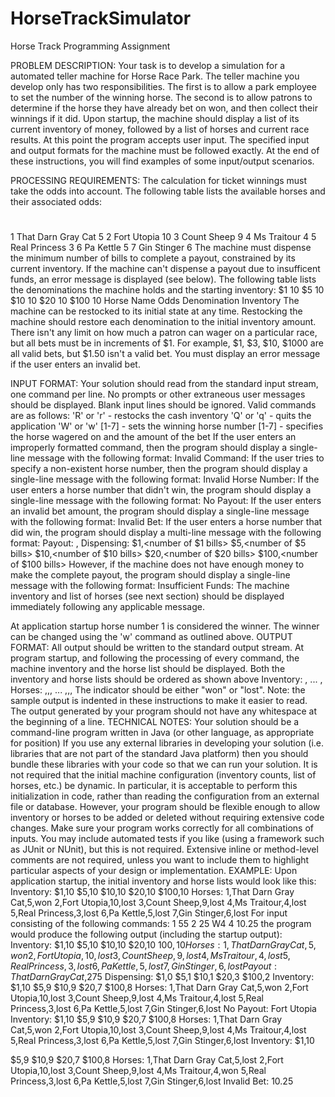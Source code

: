 # HorseTrackSimulator

Horse Track Programming Assignment

PROBLEM DESCRIPTION:
Your task is to develop a simulation for a automated teller machine for Horse Race Park.
The teller machine you develop only has two responsibilities. 
The first is to allow a park employee to set the number of the winning horse. 
The second is to allow patrons to determine if the horse they have already bet on won, and then collect their winnings if it did.
Upon startup, the machine should display a list of its current inventory of money, followed by a list of horses and current race results. 
At this point the program accepts user input.
The specified input and output formats for the machine must be followed exactly. 
At the end of these instructions, you will find examples of some input/output scenarios.

PROCESSING REQUIREMENTS:
The calculation for ticket winnings must take the odds into account. 
The following table lists the available horses and their associated odds:
#
1 That Darn Gray Cat 5
2 Fort Utopia 10
3 Count Sheep 9
4 Ms Traitour 4
5 Real Princess 3
6 Pa Kettle 5
7 Gin Stinger 6
The machine must dispense the minimum number of bills to complete a payout, constrained by its current inventory. 
If the machine can't dispense a payout due to insufficent funds, an error message is displayed (see below).
The following table lists the denominations the machine holds and the starting inventory:
$1 10 $5 10 $10 10 $20 10 $100 10
 Horse Name
 Odds
 Denomination
 Inventory
The machine can be restocked to its initial state at any time. 
Restocking the machine should restore each denomination to the initial inventory amount.
There isn't any limit on how much a patron can wager on a particular race, but all bets must be in increments of $1. 
For example, $1, $3, $10, $1000 are all valid bets, but $1.50 isn't a valid bet. 
You must display an error message if the user enters an invalid bet.

INPUT FORMAT:
Your solution should read from the standard input stream, one command per line. 
No prompts or other extraneous user messages should be displayed. 
Blank input lines should be ignored.
Valid commands are as follows:
'R' or 'r' - restocks the cash inventory
'Q' or 'q' - quits the application
'W' or 'w' [1-7] - sets the winning horse number
[1-7] <amount> - specifies the horse wagered on and the amount of the bet
If the user enters an improperly formatted command, then the program should display a single-line message with the following format:
     Invalid Command: <characters that were entered>
If the user tries to specify a non-existent horse number, then the program should display a single-line message with the following format:
     Invalid Horse Number: <number that was entered>
If the user enters a horse number that didn't win, the program should display a single-line message with the following format:
     No Payout: <horse name>
If the user enters an invalid bet amount, the program should display a single-line message with the following format:
     Invalid Bet: <amount>
If the user enters a horse number that did win, the program should display a multi-line message with the following format:
     Payout: <horse name>,<total winnings>
     Dispensing:
     $1,<number of $1 bills>
     $5,<number of $5 bills>
     $10,<number of $10 bills>
     $20,<number of $20 bills>
     $100,<number of $100 bills>
However, if the machine does not have enough money to make the complete payout, the program should display a single-line message with the following format:
     Insufficient Funds: <payout amount>
The machine inventory and list of horses (see next section) should be displayed immediately following any applicable message.

 At application startup horse number 1 is considered the winner. The winner can be changed using the 'w' command as outlined above.
OUTPUT FORMAT:
All output should be written to the standard output stream. 
At program startup, and following the processing of every command, the machine inventory and the horse list should be displayed. 
Both the inventory and horse lists should be ordered as shown above
Inventory:
<denomination>,<quantity in inventory>
...
<denomination>,<quantity in inventory> Horses:
<horse number>,<horse name>,<odds>,<did-win> ...
<horse number>,<horse name>,<odds>,<did-win>
The <did-win> indicator should be either "won" or "lost".
Note: the sample output is indented in these instructions to make it easier to read. The output
generated by your program should not have any whitespace at the beginning of a line. TECHNICAL NOTES:
Your solution should be a command-line program written in Java (or other language, as appropriate for position) If you use any external libraries in developing your solution (i.e. libraries that are not part of the standard Java platform) then you should bundle these libraries with your code so that we can run your solution.
It is not required that the initial machine configuration (inventory counts, list of horses, etc.) be dynamic. 
In particular, it is acceptable to perform this initialization in code, rather than reading the configuration from an external file or database. However, your program should be flexible enough to allow inventory or horses to be added or deleted without requiring extensive code changes.
Make sure your program works correctly for all combinations of inputs. 
You may include automated tests if you like (using a framework such as JUnit or NUnit), but this is not required.
Extensive inline or method-level comments are not required, unless you want to include them to highlight particular aspects of your design or implementation.
EXAMPLE:
Upon application startup, the initial inventory and horse lists would look like this:
     Inventory:
     $1,10
     $5,10
     $10,10
     $20,10
     $100,10
     Horses:
     1,That Darn Gray Cat,5,won
     2,Fort Utopia,10,lost
     3,Count Sheep,9,lost
     4,Ms Traitour,4,lost
     5,Real Princess,3,lost
     6,Pa Kettle,5,lost
     7,Gin Stinger,6,lost
For input consisting of the following commands:
1 55
2 25 W4
4 10.25
the program would produce the following output (including the startup output):
     Inventory:
     $1,10
     $5,10
     $10,10
     $20,10
     $100,10
     Horses:
     1,That Darn Gray Cat,5,won
     2,Fort Utopia,10,lost
     3,Count Sheep,9,lost
     4,Ms Traitour,4,lost
     5,Real Princess,3,lost
     6,Pa Kettle,5,lost
     7,Gin Stinger,6,lost
     Payout: That Darn Gray Cat,$275
     Dispensing:
     $1,0
     $5,1
     $10,1
     $20,3
     $100,2
     Inventory:
     $1,10
     $5,9
     $10,9
     $20,7
     $100,8
     Horses:
     1,That Darn Gray Cat,5,won
     2,Fort Utopia,10,lost
     3,Count Sheep,9,lost
     4,Ms Traitour,4,lost
     5,Real Princess,3,lost
     6,Pa Kettle,5,lost
     7,Gin Stinger,6,lost
     No Payout: Fort Utopia
     Inventory:
     $1,10
     $5,9
     $10,9
     $20,7
     $100,8
     Horses:
     1,That Darn Gray Cat,5,won
     2,Fort Utopia,10,lost
     3,Count Sheep,9,lost
     4,Ms Traitour,4,lost
     5,Real Princess,3,lost
     6,Pa Kettle,5,lost
     7,Gin Stinger,6,lost
     Inventory:
$1,10

 $5,9
$10,9
$20,7
$100,8
Horses:
1,That Darn Gray Cat,5,lost
2,Fort Utopia,10,lost
3,Count Sheep,9,lost
4,Ms Traitour,4,won 5,Real Princess,3,lost 6,Pa Kettle,5,lost 7,Gin Stinger,6,lost Invalid Bet: 10.25

